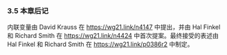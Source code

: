 ### 3.5    本章后记

内联变量由 David Krauss 在 https://wg21.link/n4147 中提出，并由 Hal Finkel 和 Richard Smith 在 https://wg21.link/n4424 中首次提案。最终接受的表述由 Hal Finkel 和 Richard Smith 在 https://wg21.link/p0386r2 中制定。